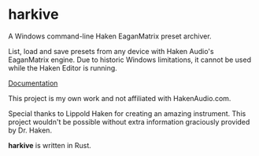 # harkive

A Windows command-line Haken EaganMatrix preset archiver.

List, load and save presets from any device with Haken Audio's EaganMatrix engine.
Due to historic Windows limitations, it cannot be used while the Haken Editor is running.

[Documentation](./doc/harkive.md)

This project is my own work and not affiliated with HakenAudio.com.

Special thanks to Lippold Haken for creating an amazing instrument.
This project wouldn't be possible without extra information graciously provided by Dr. Haken.

**harkive** is written in Rust.

